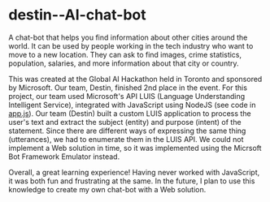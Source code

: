 # destin--AI-chat-bot
A chat-bot that helps you find information about other cities around the world. It can be used by people working in the tech industry who want to move to a new location. They can ask to find images, crime statistics, population, salaries, and more information about that city or country.

This was created at the Global AI Hackathon held in Toronto and sponsored by Microsoft. Our team, Destin, finished 2nd place in the event. For this project, our team used Microsoft's API LUIS (Language Understanding Intelligent Service), integrated with JavaScript using NodeJS (see code in [app.js](https://github.com/roshan2M/destin--AI-chat-bot/blob/master/app.js)). Our team (Destin) built a custom LUIS application to process the user's text and extract the subject (entity) and purpose (intent) of the statement. Since there are different ways of expressing the same thing (utterances), we had to enumerate them in the LUIS API. We could not implement a Web solution in time, so it was implemented using the Micrsoft Bot Framework Emulator instead.

Overall, a great learning experience! Having never worked with JavaScript, it was both fun and frustrating at the same. In the future, I plan to use this knowledge to create my own chat-bot with a Web solution.
